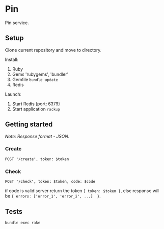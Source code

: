 # Pin
Pin service.

## Setup
Clone current repository and move to directory.

Install:

1. Ruby
2. Gems 'rubygems', 'bundler'
3. Gemfile ```bundle update```
3. Redis

Launch:

1. Start Redis (port: 6379)
2. Start application ```rackup```

## Getting started
*Note: Response format - JSON.*

### Create
```POST '/create', token: $token```

### Check
```POST '/check', token: $token, code: $code```

if code is valid server return the token ```{ token: $token }```, else response will be ```{ errors: ['error_1', 'error_2', ...]  }```. 

## Tests

```bundle exec rake```

